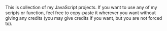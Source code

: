 This is collection of my JavaScript projects. If you want to use any of my scripts or function, feel free to copy-paste it wherever you want without giving any credits (you may give credits if you want, but you are not forced to).